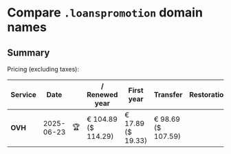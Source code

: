 # Compare `.loanspromotion` domain names

## Summary

Pricing (excluding taxes):

| Service | Date |  | / Renewed year | First year | Transfer | Restoration |
|--|--|--|--|--|--|--|
| **OVH** | 2025-06-23 | 🏆 | € 104.89<br>($ 114.29) | € 17.89<br>($ 19.33) | € 98.69<br>($ 107.59) |  |
